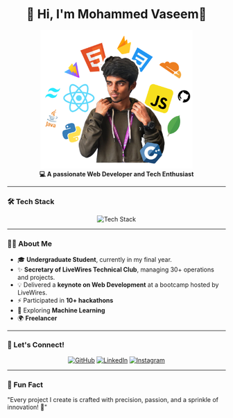 <h1 align="center">👋 Hi, I'm Mohammed Vaseem💚</h1>
<p align="center">
  <img src="./assets/MyImg.png" alt="Tech Stack" width="350" height="320" />
  <br />
  <b>💻 A passionate Web Developer and Tech Enthusiast</b>
</p>

---

### 🛠️ Tech Stack
<div align="center">
  <img src="https://skillicons.dev/icons?i=html,css,react,vite,nextjs,tailwind,python,firebase,cloudflare,js,java,mongodb,c,cpp,gsap" alt="Tech Stack" />
</div>


---

### 👨‍💻 About Me
- 🎓 **Undergraduate Student**, currently in my final year.
- ✨ **Secretary of LiveWires Technical Club**, managing 30+ operations and projects.
- 💡 Delivered a **keynote on Web Development** at a bootcamp hosted by LiveWires.
- ⚡ Participated in **10+ hackathons**
- 🌱 Exploring **Machine Learning**
- 🌍 **Freelancer**

---

### 🔗 Let's Connect!
<p align="center">
  <a href="https://github.com/vaseem15905" target="_blank"><img src="https://skillicons.dev/icons?i=github" alt="GitHub" width="40" /></a>
  <a href="https://linkedin.com/in/mohammed-vaseem15905" target="_blank"><img src="https://skillicons.dev/icons?i=linkedin" alt="LinkedIn" width="40" /></a>
  <a href="https://instagram.com/vaseem.dev" target="_blank"><img src="https://skillicons.dev/icons?i=instagram" alt="Instagram" width="40" /></a>
</p>

---

### 🌟 Fun Fact
"Every project I create is crafted with precision, passion, and a sprinkle of innovation! 🚀"
